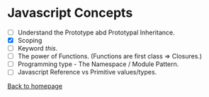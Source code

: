 # Javascript Concepts

- [ ] Understand the Prototype abd Prototypal Inheritance.
- [x] Scoping
- [ ] Keyword _this_.
- [ ] The power of Functions. (Functions are first class => Closures.)
- [ ] Programming type - The Namespace / Module Pattern.
- [ ] Javascript Reference vs Primitive values/types.

[Back to homepage](/README.md)
